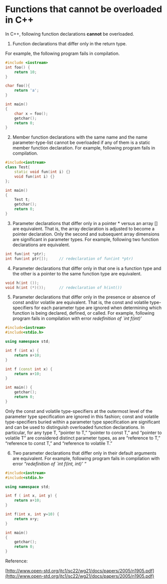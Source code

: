 # Functions that cannot be overloaded in C++
In C++, following function declarations **cannot** be overloaded.

1) Function declarations that differ only in the return type. 

For example, the following program fails in compilation.
```cpp
#include <iostream>
int foo() {
	return 10;
}

char foo(){
	return 'a';
}

int main()
{
	char x = foo();
	getchar();
	return 0;
}
```

2) Member function declarations with the same name and the name parameter-type-list cannot be overloaded if any of them is a static member function declaration. For example, following program fails in compilation.

```cpp
#include<iostream>
class Test{
	static void fun(int i) {}
	void fun(int i) {}
};

int main()
{
	Test t;
	getchar();
	return 0;
}
```


3) Parameter declarations that differ only in a pointer * versus an array [] are equivalent. That is, the array declaration is adjusted to become a pointer declaration. Only the second and subsequent array dimensions are significant in parameter types. For example, following two function declarations are equivalent.

```cpp
int fun(int *ptr);
int fun(int ptr[]);		// redeclaration of fun(int *ptr)
```

4) Parameter declarations that differ only in that one is a function type and the other is a pointer to the same function type are equivalent.

```cpp
void h(int ());
void h(int (*)());		// redeclaration of h(int())
```

5) Parameter declarations that differ only in the presence or absence of const and/or volatile are equivalent. That is, the const and volatile type-specifiers for each parameter type are ignored when determining which function is being declared, defined, or called. For example, following program fails in compilation with error _redefinition of `int f(int)’_

```cpp
#include<iostream>
#include<stdio.h>

using namespace std;

int f (int x) {
	return x+10;
}

int f (const int x) {
	return x+10;
}

int main() {
	getchar();
	return 0;
}
```

Only the const and volatile type-specifiers at the outermost level of the parameter type specification are ignored in this fashion; const and volatile type-specifiers buried within a parameter type specification are significant and can be used to distinguish overloaded function declarations. In particular, for any type T, “pointer to T,” “pointer to const T,” and “pointer to volatile T” are considered distinct parameter types, as are “reference to T,” “reference to const T,” and “reference to volatile T.” 

6) Two parameter declarations that differ only in their default arguments are equivalent. For example, following program fails in compilation with error _“redefinition of `int f(int, int)’ “_

```cpp
#include<iostream>
#include<stdio.h>

using namespace std;

int f ( int x, int y) {
	return x+10;
}

int f(int x, int y=10) {
	return x+y;
}

int main()
{
	getchar();
	return 0;
}
```

Reference:

[http://www.open-std.org/jtc1/sc22/wg21/docs/papers/2005/n1905.pdf](http://www.open-std.org/jtc1/sc22/wg21/docs/papers/2005/n1905.pdf)







